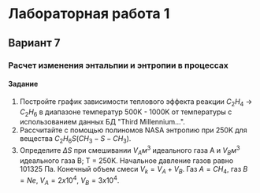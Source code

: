 # Лабораторная работа 1
## Вариант 7

### Расчет изменения энтальпии и энтропии в процессах

#### Задание
1. Постройте график зависимости теплового эффекта реакции $C_{2}H_{4}$ &#8594; $C_{2}H_{6}$ в диапазоне температур 500K - 1000K от температуры с использованием данных БД "Third Millennium...".
2. Рассчитайте с помощью полиномов NASA энтропию при 250K для вещества $C_{2}H_{6}S(CH_{3}-S-CH_{3})$.
3. Определите $\Delta S$ при смешивании $V_{A}м^{3}$ идеального газа A и $V_{B}м^{3}$ идеального газа B; T = 250K. Начальное давление газов равно 101325 Па. Конечный объем смеси $V_{k}=V_{A}+V_{B}$. Газ $A=CH_{4}$, газ $B=Ne$, $V_{A}=2x10^{4}$, $V_{B}=3x10^{4}$.
